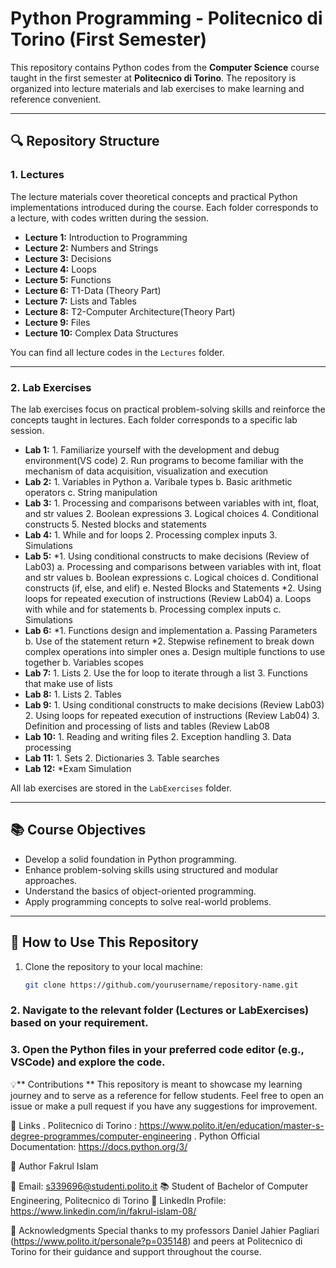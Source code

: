 # Python Programming - Politecnico di Torino (First Semester)

This repository contains Python codes from the **Computer Science** course taught in the first semester at **Politecnico di Torino**. The repository is organized into lecture materials and lab exercises to make learning and reference convenient.

---

## 🔍 Repository Structure

### **1. Lectures**
The lecture materials cover theoretical concepts and practical Python implementations introduced during the course. Each folder corresponds to a lecture, with codes written during the session.

- **Lecture 1:** Introduction to Programming   
- **Lecture 2:** Numbers and Strings
- **Lecture 3:** Decisions
- **Lecture 4:** Loops
- **Lecture 5:** Functions
- **Lecture 6:** T1-Data (Theory Part)
- **Lecture 7:** Lists and Tables
- **Lecture 8:** T2-Computer Architecture(Theory Part)
- **Lecture 9:** Files
- **Lecture 10:** Complex Data Structures

You can find all lecture codes in the `Lectures` folder.

---

### **2. Lab Exercises**
The lab exercises focus on practical problem-solving skills and reinforce the concepts taught in lectures. Each folder corresponds to a specific lab session.

- **Lab 1:**
          1. Familiarize yourself with the development and debug environment(VS code)
          2. Run programs to become familiar with the mechanism of data acquisition, visualization and execution
- **Lab 2:**
          1. Variables in Python
              a. Varibale types
              b. Basic arithmetic operators
              c. String manipulation  
- **Lab 3:**
         1. Processing and comparisons between variables with int, float, and str values
         2. Boolean expressions
         3. Logical choices
         4. Conditional constructs
         5. Nested blocks and statements
- **Lab 4:**
         1. While and for loops
         2. Processing complex inputs
         3. Simulations
- **Lab 5:**
         *1. Using conditional constructs to make decisions (Review of Lab03)
              a. Processing and comparisons between variables with int, float and str values
              b. Boolean expressions
              c. Logical choices
              d. Conditional constructs (if, else, and elif)
              e. Nested Blocks and Statements
         *2. Using loops for repeated execution of instructions (Review Lab04)
              a. Loops with while and for statements
              b. Processing complex inputs
              c. Simulations
- **Lab 6:**
        *1. Functions design and implementation
              a. Passing Parameters
              b. Use of the statement return
        *2. Stepwise refinement to break down complex operations into simpler ones
              a. Design multiple functions to use together
              b. Variables scopes
- **Lab 7:**
          1. Lists
          2. Use the for loop to iterate through a list
          3. Functions that make use of lists
- **Lab 8:** 
          1. Lists
          2. Tables
- **Lab 9:**
          1. Using conditional constructs to make decisions (Review Lab03)
          2. Using loops for repeated execution of instructions (Review Lab04)
          3. Definition and processing of lists and tables (Review Lab08
- **Lab 10:**
          1. Reading and writing files
          2. Exception handling
          3. Data processing
- **Lab 11:**
          1. Sets
          2. Dictionaries
          3. Table searches
- **Lab 12:**
          *Exam Simulation

All lab exercises are stored in the `LabExercises` folder.

---

## 📚 Course Objectives

- Develop a solid foundation in Python programming.
- Enhance problem-solving skills using structured and modular approaches.
- Understand the basics of object-oriented programming.
- Apply programming concepts to solve real-world problems.

---

## 🚀 How to Use This Repository

1. Clone the repository to your local machine:
   ```bash
   git clone https://github.com/yourusername/repository-name.git

### **2.** Navigate to the relevant folder (Lectures or LabExercises) based on your requirement.
### **3.** Open the Python files in your preferred code editor (e.g., VSCode) and explore the code.

💡** Contributions **
This repository is meant to showcase my learning journey and to serve as a reference for fellow students. Feel free to open an issue or make a pull request if you have any suggestions for improvement.

🔗 Links
. Politecnico di Torino : https://www.polito.it/en/education/master-s-degree-programmes/computer-engineering
. Python Official Documentation: https://docs.python.org/3/

📝 Author
Fakrul Islam

📧 Email: s339696@studenti.polito.it
📚 Student of Bachelor of Computer Engineering, Politecnico di Torino
🌟 LinkedIn Profile: https://www.linkedin.com/in/fakrul-islam-08/

🌟 Acknowledgments
Special thanks to my professors Daniel Jahier Pagliari (https://www.polito.it/personale?p=035148) and peers at Politecnico di Torino for their guidance and support throughout the course.







